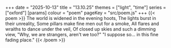 +++
date = "2025-10-13"
title = "13.10.25"
themes = ["light", "time"]
series = ["oxford"]
[params]
  colour = "poem"
  pageKey = "src/poem.js"
+++
{{< poem >}}
The world is widened in the evening hoots,
The lights burst in their unreality,
Some pillars make fine men out for a smoke,
All flares and wraiths to dance under the veil,
Of closed up skies and such a dimming view,
"Why, we are strangers, aren't we too?"
"I suppose so... in this fine fading place."
{{< /poem >}}